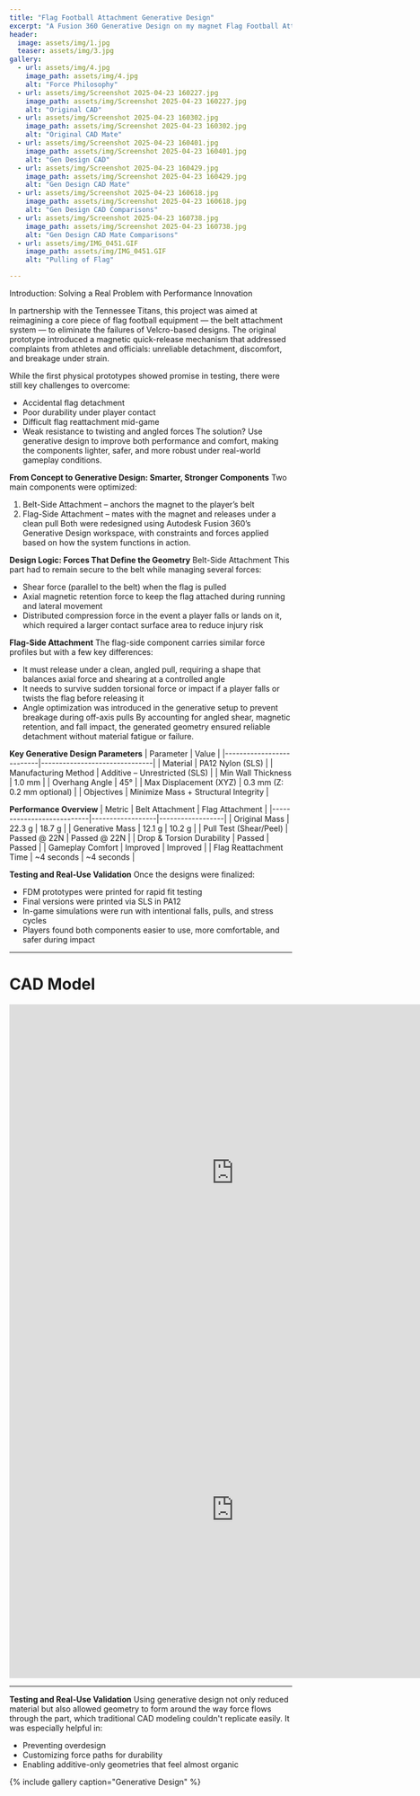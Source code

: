 ```yaml
---
title: "Flag Football Attachment Generative Design"
excerpt: "A Fusion 360 Generative Design on my magnet Flag Football Attachment."
header:
  image: assets/img/1.jpg
  teaser: assets/img/3.jpg
gallery:
  - url: assets/img/4.jpg
    image_path: assets/img/4.jpg
    alt: "Force Philosophy"
  - url: assets/img/Screenshot 2025-04-23 160227.jpg
    image_path: assets/img/Screenshot 2025-04-23 160227.jpg
    alt: "Original CAD"
  - url: assets/img/Screenshot 2025-04-23 160302.jpg
    image_path: assets/img/Screenshot 2025-04-23 160302.jpg
    alt: "Original CAD Mate"
  - url: assets/img/Screenshot 2025-04-23 160401.jpg
    image_path: assets/img/Screenshot 2025-04-23 160401.jpg
    alt: "Gen Design CAD"
  - url: assets/img/Screenshot 2025-04-23 160429.jpg
    image_path: assets/img/Screenshot 2025-04-23 160429.jpg
    alt: "Gen Design CAD Mate"
  - url: assets/img/Screenshot 2025-04-23 160618.jpg
    image_path: assets/img/Screenshot 2025-04-23 160618.jpg
    alt: "Gen Design CAD Comparisons"
  - url: assets/img/Screenshot 2025-04-23 160738.jpg
    image_path: assets/img/Screenshot 2025-04-23 160738.jpg
    alt: "Gen Design CAD Mate Comparisons"
  - url: assets/img/IMG_0451.GIF
    image_path: assets/img/IMG_0451.GIF
    alt: "Pulling of Flag"

---
```


Introduction: Solving a Real Problem with Performance Innovation

In partnership with the Tennessee Titans, this project was aimed at reimagining a core piece of flag football equipment — the belt attachment system — to eliminate the failures of Velcro-based designs. The original prototype introduced a magnetic quick-release mechanism that addressed complaints from athletes and officials: unreliable detachment, discomfort, and breakage under strain.

While the first physical prototypes showed promise in testing, there were still key challenges to overcome:
* Accidental flag detachment
* Poor durability under player contact
* Difficult flag reattachment mid-game
* Weak resistance to twisting and angled forces
The solution? Use generative design to improve both performance and comfort, making the components lighter, safer, and more robust under real-world gameplay conditions.

**From Concept to Generative Design: Smarter, Stronger Components**
Two main components were optimized:
1. Belt-Side Attachment – anchors the magnet to the player’s belt
2. Flag-Side Attachment – mates with the magnet and releases under a clean pull
Both were redesigned using Autodesk Fusion 360’s Generative Design workspace, with constraints and forces applied based on how the system functions in action.

**Design Logic: Forces That Define the Geometry**
Belt-Side Attachment
This part had to remain secure to the belt while managing several forces:
* Shear force (parallel to the belt) when the flag is pulled
* Axial magnetic retention force to keep the flag attached during running and lateral movement
* Distributed compression force in the event a player falls or lands on it, which required a larger contact surface area to reduce injury risk

**Flag-Side Attachment**
The flag-side component carries similar force profiles but with a few key differences:
* It must release under a clean, angled pull, requiring a shape that balances axial force and shearing at a controlled angle
* It needs to survive sudden torsional force or impact if a player falls or twists the flag before releasing it
* Angle optimization was introduced in the generative setup to prevent breakage during off-axis pulls
By accounting for angled shear, magnetic retention, and fall impact, the generated geometry ensured reliable detachment without material fatigue or failure.

**Key Generative Design Parameters**
| Parameter                | Value                         |
|--------------------------|-------------------------------|
| Material                 | PA12 Nylon (SLS)              |
| Manufacturing Method     | Additive – Unrestricted (SLS) |
| Min Wall Thickness       | 1.0 mm                        |
| Overhang Angle           | 45°                           |
| Max Displacement (XYZ)   | 0.3 mm (Z: 0.2 mm optional)   |
| Objectives               | Minimize Mass + Structural Integrity |

**Performance Overview**
| Metric                    | Belt Attachment | Flag Attachment |
|---------------------------|------------------|------------------|
| Original Mass             | 22.3 g           | 18.7 g           |
| Generative Mass           | 12.1 g           | 10.2 g           |
| Pull Test (Shear/Peel)    | Passed @ 22N     | Passed @ 22N     |
| Drop & Torsion Durability | Passed           | Passed           |
| Gameplay Comfort          | Improved         | Improved         |
| Flag Reattachment Time    | ~4 seconds       | ~4 seconds       |

**Testing and Real-Use Validation**
Once the designs were finalized:
* FDM prototypes were printed for rapid fit testing
* Final versions were printed via SLS in PA12
* In-game simulations were run with intentional falls, pulls, and stress cycles
* Players found both components easier to use, more comfortable, and safer during impact
---

# CAD Model

<iframe src="https://a360.co/4lKqQu6" width="800" height="600" allowfullscreen="true" webkitallowfullscreen="true" mozallowfullscreen="true" frameborder="0"></iframe>

<iframe src="https://a360.co/3RRTxYx" width="800" height="600" allowfullscreen="true" webkitallowfullscreen="true" mozallowfullscreen="true" frameborder="0"></iframe>

---

**Testing and Real-Use Validation**
Using generative design not only reduced material but also allowed geometry to form around the way force flows through the part, which traditional CAD modeling couldn't replicate easily. It was especially helpful in: 
* Preventing overdesign
* Customizing force paths for durability
* Enabling additive-only geometries that feel almost organic


{% include gallery caption="Generative Design" %}

